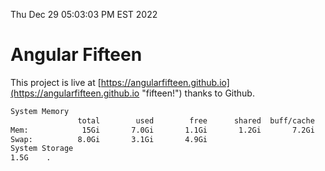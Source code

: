 Thu Dec 29 05:03:03 PM EST 2022

# Angular Fifteen


This project is live at [https://angularfifteen.github.io](https://angularfifteen.github.io "fifteen!") thanks to Github.

```bash
System Memory
               total        used        free      shared  buff/cache   available
Mem:            15Gi       7.0Gi       1.1Gi       1.2Gi       7.2Gi       6.7Gi
Swap:          8.0Gi       3.1Gi       4.9Gi
System Storage
1.5G	.
```
```bash
